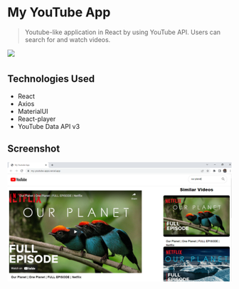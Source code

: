 # My YouTube App
> Youtube-like application in React by using YouTube API. Users can search for and watch videos.
> 
<a href="https://my-youtube-apps.vercel.app/" target="_blank"><img src="https://img.shields.io/badge/Live%20Demo-007FFF?style=for-the-badge&logo=&logoColor=white" style="margin-bottom: 5px;" /></a>

## Technologies Used
- React
- Axios
- MaterialUI
- React-player
- YouTube Data API v3

## Screenshot
<img src="https://github.com/raja1205/assets/blob/main/my-youtube-apps.png" style="margin-bottom: 5px;" />
